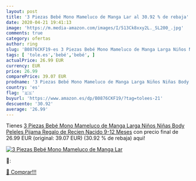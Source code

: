 ```yaml
---
layout: post
title: '3 Piezas Bebé Mono Mameluco de Manga Lar al 30.92 % de rebaja'
date: 2020-04-21 19:41:13
image: 'https://m.media-amazon.com/images/I/513Ck8xxy2L._SL200_.jpg'
comments: true
category: ofertas
author: ring
slug: 'B0876CKF19-es 3 Piezas Bebé Mono Mameluco de Manga Larga Niños Niñas...'
tags: [ 'tole.es','bebé','bebé', ]
actualPrice: 26.99 EUR
currency: EUR
price: 26.99
comparePrice: 39.07 EUR
prodname: '3 Piezas Bebé Mono Mameluco de Manga Larga Niños Niñas Body Peleles Pijama Regalo de Recien Nacido 9-12 Meses'
country: 'es'
flag: '🇪🇸'
buyurl: 'https://www.amazon.es/dp/B0876CKF19/?tag=tolees-21'
descuento: '30.92'
average: '26.99'
---
```


Tienes [3 Piezas Bebé Mono Mameluco de Manga Larga Niños Niñas Body Peleles Pijama Regalo de Recien Nacido 9-12 Meses](https://www.amazon.es/dp/B0876CKF19/?tag=tolees-21) con precio final de  26.99 EUR (original: 39.07 EUR) (30.92 %  de rebaja) aqui!

[![3 Piezas Bebé Mono Mameluco de Manga Lar](https://m.media-amazon.com/images/I/513Ck8xxy2L._SL200_.jpg)](https://www.amazon.es/dp/B0876CKF19/?tag=tolees-21)

🔎:


[🛒 Comprar!!!](https://www.amazon.es/dp/B0876CKF19/?tag=tolees-21)
